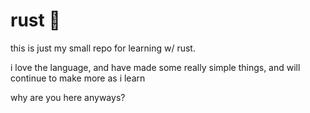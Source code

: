 # rust 🦀

this is just my small repo for learning w/ rust.

i love the language, and have made some really simple things, and will continue to make more as i learn

why are you here anyways?
